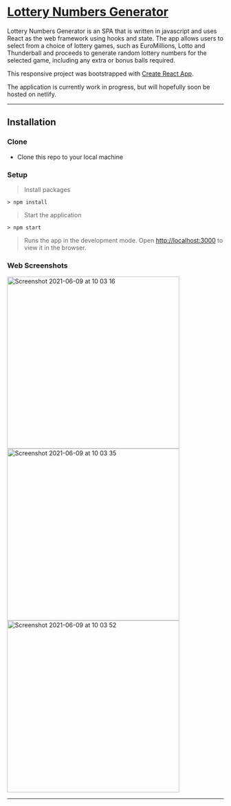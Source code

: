 # [Lottery Numbers Generator](https://main.d1ccjr7ryl4ter.amplifyapp.com/)

Lottery Numbers Generator is an SPA that is written in javascript and uses React as the web framework using hooks and state. The app allows users to select from a choice of lottery games, such as EuroMillions, Lotto and Thunderball and proceeds to generate random lottery numbers for the selected game, including any extra or bonus balls required.

This responsive project was bootstrapped with [Create React App](https://github.com/facebook/create-react-app). 

The application is currently work in progress, but will hopefully soon be hosted on netlify.

---

## Installation

### Clone

- Clone this repo to your local machine 

### Setup

> Install packages

```shell
> npm install
```

> Start the application

```shell
> npm start
```

> Runs the app in the development mode. Open [http://localhost:3000](http://localhost:3000) to view it in the browser.


### Web Screenshots

<img width="400" alt="Screenshot 2021-06-09 at 10 03 16" src="https://user-images.githubusercontent.com/56826534/121326062-1854d200-c90a-11eb-9110-70689367fd0c.png">
<img width="400" alt="Screenshot 2021-06-09 at 10 03 35" src="https://user-images.githubusercontent.com/56826534/121326105-260a5780-c90a-11eb-9fca-d00bd8b3dcd0.png">
<img width="400" alt="Screenshot 2021-06-09 at 10 03 52" src="https://user-images.githubusercontent.com/56826534/121326137-2dc9fc00-c90a-11eb-9562-a06c33abf223.png">



---
